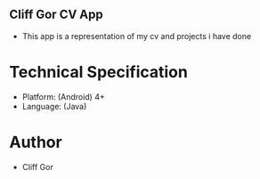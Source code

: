 ## Cliff Gor CV App
- This app is a representation of my cv and projects i have done

# Technical Specification
- Platform: (Android) 4+
- Language: (Java)

# Author
- Cliff Gor
